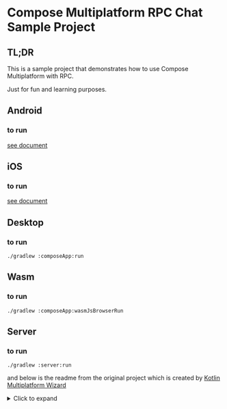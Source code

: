 # Compose Multiplatform RPC Chat Sample Project

## TL;DR

This is a sample project that demonstrates how to use Compose Multiplatform with RPC.

Just for fun and learning purposes.

## Android

### to run

[see document](https://www.jetbrains.com/help/kotlin-multiplatform-dev/compose-multiplatform-create-first-app.html#run-your-application-on-android)

## iOS

### to run

[see document](https://www.jetbrains.com/help/kotlin-multiplatform-dev/compose-multiplatform-create-first-app.html#run-your-application-on-ios)

## Desktop

### to run

```shell
./gradlew :composeApp:run
```

## Wasm

### to run

```shell
./gradlew :composeApp:wasmJsBrowserRun
```

## Server

### to run

```shell
./gradlew :server:run
```

and below is the readme from the original project which is created by [Kotlin Multiplatform Wizard](https://kmp.jetbrains.com/)

<details>
<summary>Click to expand</summary>

This is a Kotlin Multiplatform project targeting Android, iOS, Web, Desktop, Server.

* `/composeApp` is for code that will be shared across your Compose Multiplatform applications.
  It contains several subfolders:
  - `commonMain` is for code that’s common for all targets.
  - Other folders are for Kotlin code that will be compiled for only the platform indicated in the folder name.
    For example, if you want to use Apple’s CoreCrypto for the iOS part of your Kotlin app,
    `iosMain` would be the right folder for such calls.

* `/iosApp` contains iOS applications. Even if you’re sharing your UI with Compose Multiplatform, 
  you need this entry point for your iOS app. This is also where you should add SwiftUI code for your project.

* `/server` is for the Ktor server application.

* `/shared` is for the code that will be shared between all targets in the project.
  The most important subfolder is `commonMain`. If preferred, you can add code to the platform-specific folders here too.


Learn more about [Kotlin Multiplatform](https://www.jetbrains.com/help/kotlin-multiplatform-dev/get-started.html),
[Compose Multiplatform](https://github.com/JetBrains/compose-multiplatform/#compose-multiplatform),
[Kotlin/Wasm](https://kotl.in/wasm/)…

We would appreciate your feedback on Compose/Web and Kotlin/Wasm in the public Slack channel [#compose-web](https://slack-chats.kotlinlang.org/c/compose-web).
If you face any issues, please report them on [GitHub](https://github.com/JetBrains/compose-multiplatform/issues).

You can open the web application by running the `:composeApp:wasmJsBrowserDevelopmentRun` Gradle task.

</details>
